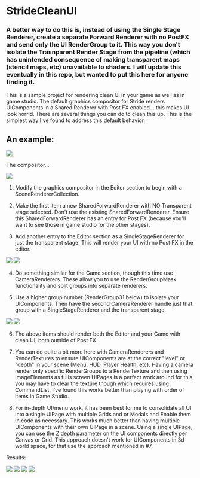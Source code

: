 # StrideCleanUI

### A better way to do this is, instead of using the Single Stage Renderer, create a separate Forward Renderer with no PostFX and send only the UI RenderGroup to it. This way you don't isolate the Trasnparent Render Stage from the pipeline (which has unintended consequence of making transparent maps (stencil maps, etc) unavailable to shaders. I will update this eventually in this repo, but wanted to put this here for anyone finding it.

This is a sample project for rendering clean UI in your game as well as in game studio. The default graphics compositor for Stride renders UIComponents in a Shared Renderer with Post FX enabled... this makes UI look horrid. There are several things you can do to clean this up. This is the simplest way I've found to address this default behavior.

## An example:

 <img src="ExampleUi.png">

The compositor...

 <img src="CleanGraphicsCompositor.png">

1) Modify the graphics compositor in the Editor section to begin with a SceneRendererCollection. 

2) Make the first item a new SharedForwardRenderer with NO Transparent stage selected. Don't use the existing SharedForwardRenderer. Ensure this SharedForwardRenderer has an entry for Post FX (because you'll want to see those in game studio for the other stages).

3) Add another entry to the Editor section as a SingleStageRenderer for just the transparent stage. This will render your UI with no Post FX in the editor.

 <img src="EditorRenderer.png">

 <img src="CustomSharedRenderer.png">

4) Do something similar for the Game section, though this time use CameraRenderers. These allow you to use the RenderGroupMask functionality and split groups into separate renderers.

5) Use a higher group number (RenderGroup31 below) to isolate your UIComponents. Then have the second CameraRenderer handle just that group with a SingleStageRenderer and the transparent stage.

 <img src="GameRenderer_0.png">
 
 <img src="GameRenderer_1.png">
 
 6) The above items should render both the Editor and your Game with clean UI, both outside of Post FX. 
 
 7) You can do quite a bit more here with CameraRenderers and RenderTextures to ensure UIComponents are at the correct "level" or "depth" in your scene (Menu, HUD, Player Health, etc). Having a camera render only specific RenderGroups to a RenderTexture and then using ImageElements as fulls screen UIPages is a perfect work around for this, you may have to clear the texture though which requires using CommandList. I've found this works better than playing with order of items in Game Studio.
 
 8) For in-depth UI/menu work, it has been best for me to consolidate all UI into a single UIPage with multiple Grids and or Modals and Enable them in code as necessary. This works much better than having multiple UIComponents with their own UIPage in a scene. Using a single UIPage, you can use the Z depth parameter on the UI components directly per Canvas or Grid. This approach doesn't work for UIComponents in 3d world space, for that use the approach mentioned in #7.
 
 Results:
 
  <img src="DefaultEditor_0.png">
  
  <img src="DefaultUIRendering.png">
  
  <img src="ModifiedEditor.png">
  
  <img src="ModifiedUIRendering.png">
